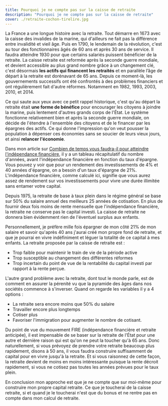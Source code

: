 ```yaml
---
title: Pourquoi je ne compte pas sur la caisse de retraite
description: "Pourquoi je ne compte pas sur la caisse de retraite"
cover: ./retraite-cochon-tirelire.jpg
---
```


La France a une longue histoire avec la retraite. Tout démarre en 1673 avec la caisse des invalides de la marine, qui d'ailleurs ne fait pas la différence entre invalidité et vieil âge. Puis en 1790, le lendemain de la révolution, c'est au tour des fonctionnaires âgés de 60 ans et après 30 ans de service. Il faudra atteindre 1930 pour que certains salariés puissent bénéficier de la retraite. La caisse retraite est reformée après la seconde guerre mondiale, et devient accessible au plus grand nombre grâce à un changement clé, c'est désormais **les actifs qui financent les retraités** et en parallèle l’âge de départ à la retraite est dorénavant de 65 ans. Depuis ce moment-là, les gouvernements successifs ont été confrontés à des problèmes financiers et ont régulièrement fait d'autre réformes. Notamment en 1982, 1993, 2003, 2010, et 2014.

Ce qui saute aux yeux avec ce petit rappel historique, c'est qu'au départ la retraite était **une forme de bénéfice** pour encourager les citoyens à joindre la marine, puis lentement d'autres grands corps de l'État. Le système fonctionne relativement bien et après la seconde guerre mondiale, on décide de l'étendre à l'ensemble des citoyens et de le financer par les épargnes des actifs. Ce qui donne l'impression qu'on veut pousser la population à dépenser ces économies sans se soucier de leurs vieux jours, et ainsi **relancer l'économie**.

Dans mon article sur [Combien de temps vous faudra-il pour atteindre l'indépendance financière](/temps-avant-independance-financiere), il y a un tableau récapitulatif du nombre d'années, avant l'indépendance financière en fonction du taux d'épargne. Vous pouvez y voir que pour un rendement des investissements de 4% et 40 années d'épargne, on a besoin d'un taux d'épargne de 21%. L'indépendance financière, comme calculé ici, signifie que vous aurez assez de rendement sur vos investissements pour vivre une durée illimitée sans entamer votre capital.

Depuis 1975, la retraite de base à taux plein dans le régime général se base sur 50% du salaire annuel des meilleurs 25 années de cotisation. En plus de fournir deux fois moins de rente mensuelle que l'indépendance financière, la retraite ne conserve pas le capital investi. La caisse de retraite ne donnera bien évidemment rien de l'éventuel surplus aux enfants.

Personnellement, je préfère mille fois épargner de mon côté 21% de mon salaire et savoir qu'après 40 ans j'aurai créé mon propre fond de retraite, et que je pourrai en vivre indéfiniment et léguer la totalité de ce capital à mes enfants. La retraite proposée par la caisse de retraite est :
- Trop faible pour maintenir le train de vie de la période active
- Trop susceptible au changement des différentes réformes
- Trop incertain du point de vue de la rentabilité du capital investi par rapport à la rente perçue.

L'autre grand problème avec la retraite, dont tout le monde parle, est de comment en assurer la pérenité vu que la pyramide des âges dans nos sociétés commence à s'inverser. Quand on regarde les variables il y a 4 options :
- La retraite sera encore moins que 50% du salaire
- Travailler encore plus longtemps
- Cotiser plus
- Favoriser l'immigration pour augmenter le nombre de cotisant.

Du point de vue du mouvement FIRE (indépendance financière et retraite anticipée), il est impensable de se baser sur la retraite de l'État pour une autre et dernière raison qui est qu'on ne peut la toucher qu'à 65 ans. Donc naturellement, si vous prévoyez de prendre votre retraite beaucoup plus rapidement, disons à 50 ans, il vous faudra construire suffisamment de capital pour en vivre jusqu'à la retraite. Et si vous raisonnez de cette façon, la retraite devient de moins en moins intéressante puisque la rente décroit rapidement, si vous ne cotisez pas toutes les années prévues pour le taux plein.

En conclusion mon approche est que je ne compte que sur moi-même pour construire mon propre capital retraite. Ce que je toucherai de la caisse retraite, si et quand je le toucherai  n'est que du bonus et ne rentre pas en compte dans mon calcul de retraite.
